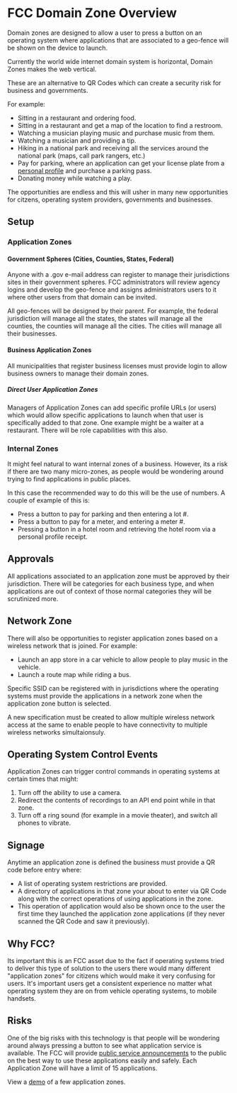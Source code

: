 # FCC Domain Zone Overview

Domain zones are designed to allow a user to press a button on an operating system where applications that are associated to a geo-fence will be shown on the device to launch.

Currently the world wide internet domain system is horizontal, Domain Zones makes the web vertical.

These are an alternative to QR Codes which can create a security risk for business and governments.

For example:

- Sitting in a restaurant and ordering food.
- Sitting in a restaurant and get a map of the location to find a restroom.
- Watching a musician playing music and purchase music from them.
- Watching a musician and providing a tip.
- Hiking in a national park and receiving all the services around the national park (maps, call park rangers, etc.)
- Pay for parking, where an application can get your license plate from a [personal profile](/grants/personal-profile/) and purchase a parking pass.
- Donating money while watching a play.

The opportunities are endless and this will usher in many new opportunities for citzens, operating system providers, governments and businesses.

## Setup

### Application Zones

#### Government Spheres (Cities, Counties, States, Federal)

Anyone with a .gov e-mail address can register to manage their jurisdictions sites in their government spheres. FCC administrators will review agency logins and develop the geo-fence and assigns administrators users to it where other users from that domain can be invited.

All geo-fences will be designed by their parent. For example, the federal jurisdiction will manage all the states, the states will manage all the counties, the counties will manage all the cities. The cities will manage all their businesses.

#### Business Application Zones

All municipalities that register business licenses must provide login to allow business owners to manage their domain zones.

##### Direct User Application Zones

Managers of Application Zones can add specific profile URLs (or users) which would allow specific applications to launch when that user is specifically added to that zone. One example might be a waiter at a restaurant. There will be role capabilities with this also.

### Internal Zones

It might feel natural to want internal zones of a business. However, its a risk if there are two many micro-zones, as people would be wondering around trying to find applications in public places.

In this case the recommended way to do this will be the use of numbers. A couple of example of this is:

- Press a button to pay for parking and then entering a lot #.
- Press a button to pay for a meter, and entering a meter #.
- Pressing a button in a hotel room and retrieving the hotel room via a personal profile receipt.

## Approvals

All applications associated to an application zone must be approved by their jurisdiction. There will be categories for each business type, and when applications are out of context of those normal categories they will be scrutinized more.

## Network Zone

There will also be opportunities to register application zones based on a wireless network that is joined. For example:

- Launch an app store in a car vehicle to allow people to play music in the vehicle.
- Launch a route map while riding a bus.

Specific SSID can be registered with in jurisdictions where the operating systems must provide the applications in a network zone when the application zone button is selected.

A new specification must be created to allow multiple wireless network access at the same to enable people to have connectivity to multiple wireless networks simultaionsuly.

## Operating System Control Events

Application Zones can trigger control commands in operating systems at certain times that might:

1. Turn off the ability to use a camera.
2. Redirect the contents of recordings to an API end point while in that zone.
3. Turn off a ring sound (for example in a movie theater), and switch all phones to vibrate.

## Signage

Anytime an application zone is defined the business must provide a QR code before entry where:

- A list of operating system restrictions are provided.
- A directory of applications in that zone your about to enter via QR Code along with the correct operations of using applications in the zone.
- This operation of application would also be shown once to the user the first time they launched the application zone applications (if they never scanned the QR Code and saw it previously).

## Why FCC?

Its important this is an FCC asset due to the fact if operating systems tried to deliver this type of solution to the users there would many different "application zones" for citizens which would make it very confusing for users. It's important users get a consistent experience no matter what operating system they are on from vehicle operating systems, to mobile handsets.

## Risks

One of the big risks with this technology is that people will be wondering around always pressing a button to see what application service is available. The FCC will provide [public service announcements](/public-service-announcements/) to the public on the best way to use these applications easily and safely. Each Application Zone will have a limit of 15 applications.

View a [demo](./demo) of a few application zones.
